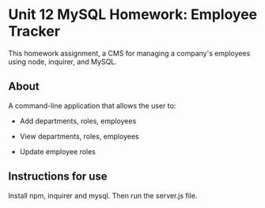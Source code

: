 # Unit 12 MySQL Homework: Employee Tracker

This homework assignment, a CMS for managing a company's employees using node, inquirer, and MySQL.

## About

A command-line application that allows the user to:

- Add departments, roles, employees

- View departments, roles, employees

- Update employee roles

## Instructions for use

Install npm, inquirer and mysql. Then run the server.js file.
